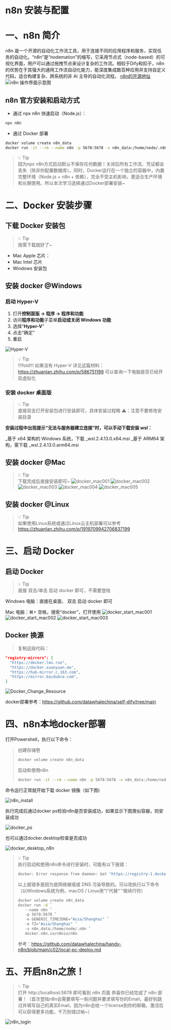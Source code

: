 #  n8n 安装与配置 
# 一、n8n 简介

n8n 是一个开源的自动化工作流工具，用于连接不同的应用程序和服务，实现任务的自动化。“n8n”是“nodemation”的缩写，它采用节点式（node-based）的可视化界面，用户可以通过拖拽节点来设计复杂的工作流。相较于Dify和扣子，n8n 的优势在于其强大的通用工作流自动化能力，能深度集成数百种应用并支持自定义代码，适合构建复杂、跨系统的非 AI 主导的自动化流程。
[n8n的开源地址](https://github.com/n8n-io/n8n?tab=readme-ov-file)
![n8n 操作界面示意图](static/n8n-screenshot.png)
## n8n 官方安装和启动方式
- 通过 npx n8n 快速启动（Node.js）：
```bash
npx n8n
``` 
- 通过 Docker 部署
```bash
docker volume create n8n_data
docker run -it --rm --name n8n -p 5678:5678 -v n8n_data:/home/node/.n8n docker.n8n.io/n8nio/n8n
``` 
> 💡 Tip  
> 因为npx n8n方式启动默认不保存任何数据！关闭后所有工作流、凭证都会丢失（除非你配置数据库）。同时，Docker运行在一个独立的容器中，内置完整环境（Node.js + n8n + 依赖），完全不受主机影响，更适合生产环境和长期使用。所以本次学习选择通过Docker部署安装~

# 二、Docker 安装步骤

## 下载 Docker 安装包
> 💡 Tip  
> 按需下载就好了~

- Mac Apple 芯片：
- Mac Intel 芯片
- Windows 安装包

## 安装 docker @Windows

### 启动 Hyper-V
1. 打开**控制面版 -> 程序 -> 程序和功能**
2. 访问**程序和功能**子菜单**启动或关闭 Windows 功能**
3. 选择“**Hyper-V**"
4. 点击“确定”
5. 重启


![Hyper-V](static/Hyper-V-yes.png)

> 💡 Tip  
> !!!fold!!! 如果没有 Hyper-V 详见这篇材料：https://zhuanlan.zhihu.com/p/586751199 可以查询一下电脑是否已经开启虚拟化

### 安装 docker 桌面版
> 💡 Tip  
> 直接双击打开安装包进行安装即可，具体安装过程略 ⚠️：注意不要修改安装目录

**安装过程中出现提示“无法与服务器建立连接”时，可以手动下载安装 wsl：**

_基于 x64 架构的 Windows 系统，下载 _wsl.2.4.13.0.x64.msi _基于 ARM64 架构，需下载 _wsl.2.4.13.0.arm64.msi

## 安装 docker @Mac
> 💡 Tip  
> 下载完成后直接安装即可~
![docker_mac001](static/docker_mac001.png)
![docker_mac002](static/docker_mac002.png)
![docker_mac003](static/docker_mac003.png)
![docker_mac004](static/docker_mac004.png)
![docker_mac005](static/docker_mac005.png)

## 安装 docker @Linux
> 💡 Tip  
> 如果使用Linux系统或通过Linux云主机部署可以参考 https://zhuanlan.zhihu.com/p/1919709942706837199


# 三、启动 Docker
## 启动 Docker
> 💡 Tip  
> 直接 双击/单击 启动 docker 即可，不需要登陆

Windows 电脑：直接在桌面、 双击 启动 docker 即可

Mac 电脑：⌘+ 空格，搜索“docker”，打开使用
![docker_start_mac001](static/docker_start_MAC001.png)
![docker_start_mac002](static/docker_start_MAC002.png)
![docker_start_mac003](static/docker_start_MAC003.png)

## Docker 换源
> 复制这段代码：
```json
"registry-mirrors": [
  "https://docker.lms.run",
  "https://docker.xuanyuan.me",
  "https://hub-mirror.c.163.com",
  "https://mirror.baidubce.com",
]
```

![Docker_Change_Resource](static/Docker_Change_Resource.png)

docker部署参考：https://github.com/datawhalechina/self-dify/tree/main

# 四、n8n本地docker部署

打开Powershell，执行以下命令：
> 
>创建存储卷
>```bash
>docker volume create n8n_data
>```
>启动和使用n8n
>```bash
>docker run -it --rm --name n8n -p 5678:5678 -v n8n_data:/home/node/.n8n docker.n8n.io/n8nio/n8n
>```
命令运行正常就开始下载 docker 镜像（如下图)

![n8n_install](static/n8n_install.png)

执行完成后通过docker ps检验n8n是否安装成功，如果显示下图类似容器，则安装成功

![docker_ps](static/docker_ps.png)

也可以通过docker.desktop检查是否成功

![docker_desktop_n8n](static/docker_desktop_n8n.png)
> 💡 Tip  
> 执行启动和使用n8n命令进行安装时，可能有以下报错：
> ```bash
>docker: Error response from daemon: Get "https://registry-1.docker.io/v2/ ": context deadline exceeded
>```
> 以上报错多是因为是网络被墙或 DNS 污染导致的。可以改执行以下命令（以Windows系统为例，macOS / Linux用“\”代替“`”做续行符）
> ```bash
>docker volume create n8n_data
>docker run -d `
>    --name n8n `
>    -p 5678:5678 `
>    -e GENERIC_TIMEZONE="Asia/Shanghai" `
>    -e TZ="Asia/Shanghai" `
>    -v n8n_data:/home/node/.n8n `
>    docker.n8n.io/n8nio/n8n
>```
> 参考：https://github.com/datawhalechina/handy-n8n/blob/main/c02/local-pc-deploy.md

# 五、开启n8n之旅！
> 💡 Tip  
> 打开 http://localhost:5678 即可看到 n8n 页面 恭喜你已经完成了 n8n 部署！（首次登陆n8n会需要填写一些问题并要求填写你的Email，最好别跳过并填写自己的真实Email，因为n8n会给一个license到你的邮箱，激活后可以获得更多功能，千万别错过呦~）

 ![n8n_login](static/n8n_login.png)
